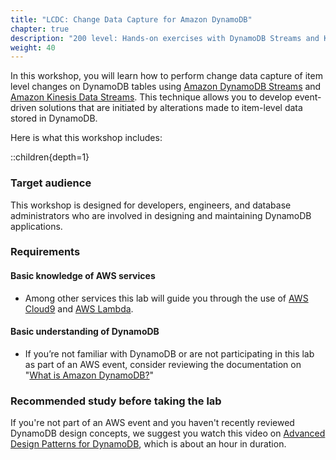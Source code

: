 ```yaml
---
title: "LCDC: Change Data Capture for Amazon DynamoDB"
chapter: true
description: "200 level: Hands-on exercises with DynamoDB Streams and Kinesis Data Streams with Kinesis Analytics."
weight: 40
---
```

In this workshop, you will learn how to perform change data capture of item level changes on DynamoDB tables using [Amazon DynamoDB Streams](https://docs.aws.amazon.com/amazondynamodb/latest/developerguide/Streams.html) and [Amazon Kinesis Data Streams](https://docs.aws.amazon.com/amazondynamodb/latest/developerguide/kds.html). This technique allows you to develop event-driven solutions that are initiated by alterations made to item-level data stored in DynamoDB.

Here is what this workshop includes:

::children{depth=1}

### Target audience

This workshop is designed for developers, engineers, and database administrators who are involved in designing and maintaining DynamoDB applications.

### Requirements
#### Basic knowledge of AWS services
- Among other services this lab will guide you through the use of [AWS Cloud9](https://aws.amazon.com/cloud9/) and [AWS Lambda](https://aws.amazon.com/lambda/).

#### Basic understanding of DynamoDB
- If you’re not familiar with DynamoDB or are not participating in this lab as part of an AWS event, consider reviewing the documentation on "[What is Amazon DynamoDB?](https://docs.aws.amazon.com/amazondynamodb/latest/developerguide/Introduction.html)"


### Recommended study before taking the lab

If you're not part of an AWS event and you haven't recently reviewed DynamoDB design concepts, we suggest you watch this video on [Advanced Design Patterns for DynamoDB](:param{key="latest_rh_design_pattern_yt"}), which is about an hour in duration.
